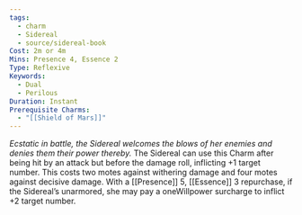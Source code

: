 ```yaml
---
tags:
  - charm
  - Sidereal
  - source/sidereal-book
Cost: 2m or 4m
Mins: Presence 4, Essence 2
Type: Reflexive
Keywords:
  - Dual
  - Perilous
Duration: Instant
Prerequisite Charms:
  - "[[Shield of Mars]]"
---
```

*Ecstatic in battle, the Sidereal welcomes the blows of her enemies and denies them their power thereby.*
The Sidereal can use this Charm after being hit by an attack but before the damage roll, inflicting +1 target number. This costs two motes against withering damage and four motes against decisive damage. With a [[Presence]] 5, [[Essence]] 3 repurchase, if the Sidereal’s unarmored, she may pay a oneWillpower surcharge to inflict +2 target number.